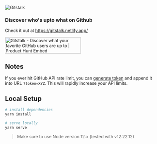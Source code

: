 ![Gitstalk](https://i.imgur.com/4TLcgCS.png)

### Discover who's upto what on Github
Check it out at https://gitstalk.netlify.app/

<a href="https://www.producthunt.com/posts/gitstalk?utm_source=badge-featured&utm_medium=badge&utm_souce=badge-gitstalk" target="_blank"><img src="https://api.producthunt.com/widgets/embed-image/v1/featured.svg?post_id=130890&theme=light" alt="Gitstalk - Discover what your favorite GitHub users are up to | Product Hunt Embed" style="width: 250px; height: 54px;" width="250px" height="54px" /></a>

## Notes

If you ever hit GitHub API rate limit, you can [generate token](https://github.com/settings/tokens/new) and append it into URL `?token=XYZ`. This will rapidly increase your API limits.

## Local Setup

``` bash
# install dependencies
yarn install

# serve locally
yarn serve
```

> Make sure to use Node version 12.x (tested with v12.22.12)